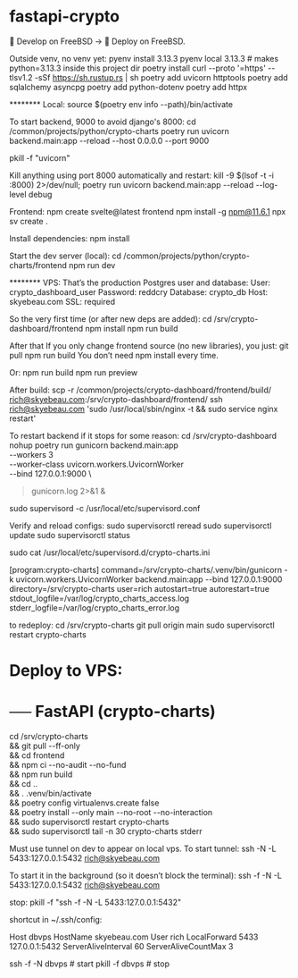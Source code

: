 # fastapi-crypto
🧠 Develop on FreeBSD → 🧱 Deploy on FreeBSD.

Outside venv, no venv yet:
pyenv install 3.13.3 
pyenv local 3.13.3   # makes python=3.13.3 inside this project dir
poetry install
curl --proto '=https' --tlsv1.2 -sSf https://sh.rustup.rs | sh
poetry add uvicorn httptools
poetry add sqlalchemy asyncpg
poetry add python-dotenv
poetry add httpx

******** Local:
source $(poetry env info --path)/bin/activate

To start backend, 9000 to avoid django's 8000:
cd /common/projects/python/crypto-charts
poetry run uvicorn backend.main:app --reload --host 0.0.0.0 --port 9000

pkill -f "uvicorn"

Kill anything using port 8000 automatically and restart:
kill -9 $(lsof -t -i :8000) 2>/dev/null; poetry run uvicorn backend.main:app --reload --log-level debug

Frontend:
npm create svelte@latest frontend
npm install -g npm@11.6.1
npx sv create .

Install dependencies:
npm install

Start the dev server (local):
cd /common/projects/python/crypto-charts/frontend
npm run dev

******** VPS:
That’s the production Postgres user and database:
User: crypto_dashboard_user
Password: reddcry
Database: crypto_db
Host: skyebeau.com
SSL: required

So the very first time (or after new deps are added):
cd /srv/crypto-dashboard/frontend
npm install
npm run build

After that
If you only change frontend source (no new libraries), you just:
git pull
npm run build
You don’t need npm install every time.

Or:
npm run build
npm run preview

After build:
scp -r /common/projects/crypto-dashboard/frontend/build/ rich@skyebeau.com:/srv/crypto-dashboard/frontend/
ssh rich@skyebeau.com 'sudo /usr/local/sbin/nginx -t && sudo service nginx restart'

To restart backend if it stops for some reason:
cd /srv/crypto-dashboard
nohup poetry run gunicorn backend.main:app \
  --workers 3 \
  --worker-class uvicorn.workers.UvicornWorker \
  --bind 127.0.0.1:9000 \
  > gunicorn.log 2>&1 &

sudo supervisord -c /usr/local/etc/supervisord.conf

Verify and reload configs:
sudo supervisorctl reread
sudo supervisorctl update
sudo supervisorctl status

sudo cat /usr/local/etc/supervisord.d/crypto-charts.ini

[program:crypto-charts]
command=/srv/crypto-charts/.venv/bin/gunicorn -k uvicorn.workers.UvicornWorker backend.main:app --bind 127.0.0.1:9000
directory=/srv/crypto-charts
user=rich
autostart=true
autorestart=true
stdout_logfile=/var/log/crypto_charts_access.log
stderr_logfile=/var/log/crypto_charts_error.log

to redeploy:
cd /srv/crypto-charts
git pull origin main
sudo supervisorctl restart crypto-charts

# Deploy to VPS:
# ── FastAPI (crypto-charts)
cd /srv/crypto-charts \
&& git pull --ff-only \
&& cd frontend \
&& npm ci --no-audit --no-fund \
&& npm run build \
&& cd .. \
&& . .venv/bin/activate \
&& poetry config virtualenvs.create false \
&& poetry install --only main --no-root --no-interaction \
&& sudo supervisorctl restart crypto-charts \
&& sudo supervisorctl tail -n 30 crypto-charts stderr

Must use tunnel on dev to appear on local vps.
To start tunnel:
ssh -N -L 5433:127.0.0.1:5432 rich@skyebeau.com

To start it in the background (so it doesn’t block the terminal):
ssh -f -N -L 5433:127.0.0.1:5432 rich@skyebeau.com

stop:
pkill -f "ssh -f -N -L 5433:127.0.0.1:5432"

shortcut in ~/.ssh/config:

Host dbvps
    HostName skyebeau.com
    User rich
    LocalForward 5433 127.0.0.1:5432
    ServerAliveInterval 60
    ServerAliveCountMax 3

ssh -f -N dbvps   # start
pkill -f dbvps    # stop




